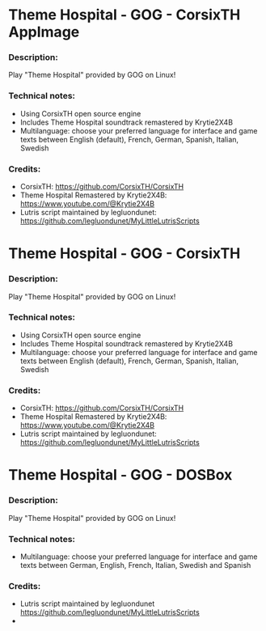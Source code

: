 # Theme Hospital - GOG - CorsixTH AppImage
### Description:
Play "Theme Hospital" provided by GOG on Linux!
### Technical notes:
- Using CorsixTH open source engine
- Includes Theme Hospital soundtrack remastered by Krytie2X4B
- Multilanguage: choose your preferred language for interface and game texts between English (default), French, German, Spanish, Italian, Swedish
### Credits:
- CorsixTH: https://github.com/CorsixTH/CorsixTH
- Theme Hospital Remastered by Krytie2X4B: https://www.youtube.com/@Krytie2X4B
- Lutris script maintained by legluondunet: https://github.com/legluondunet/MyLittleLutrisScripts


# Theme Hospital - GOG - CorsixTH
### Description:
Play "Theme Hospital" provided by GOG on Linux!
### Technical notes:
- Using CorsixTH open source engine
- Includes Theme Hospital soundtrack remastered by Krytie2X4B
- Multilanguage: choose your preferred language for interface and game texts between English (default), French, German, Spanish, Italian, Swedish
### Credits:
- CorsixTH: https://github.com/CorsixTH/CorsixTH
- Theme Hospital Remastered by Krytie2X4B: https://www.youtube.com/@Krytie2X4B
- Lutris script maintained by legluondunet: https://github.com/legluondunet/MyLittleLutrisScripts


# Theme Hospital - GOG - DOSBox
### Description:
Play "Theme Hospital" provided by GOG on Linux!
### Technical notes:
- Multilanguage: choose your preferred language for interface and game texts between German, English, French, Italian, Swedish and Spanish
### Credits:
- Lutris script maintained by legluondunet https://github.com/legluondunet/MyLittleLutrisScripts
- 
